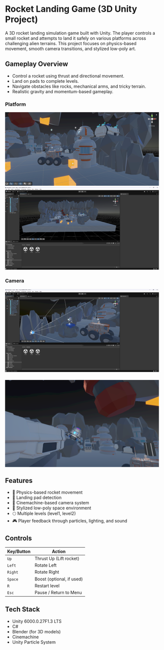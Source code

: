 # Rocket Landing Game (3D Unity Project)

A 3D rocket landing simulation game built with Unity. The player controls a small rocket and attempts to land it safely on various platforms across challenging alien terrains. This project focuses on physics-based movement, smooth camera transitions, and stylized low-poly art.

## Gameplay Overview

- Control a rocket using thrust and directional movement.
- Land on pads to complete levels.
- Navigate obstacles like rocks, mechanical arms, and tricky terrain.
- Realistic gravity and momentum-based gameplay.

### Platform 
![Screenshot](./screenshots/ss1.png)
![Screenshot](./screenshots/ss2.png)
### Camera 
![Screenshot](./screenshots/ss3.png)
###
![Screenshot](./screenshots/ss4.png)


## Features

- 🚀 Physics-based rocket movement
- 🎯 Landing pad detection
- 🎥 Cinemachine-based camera system
- 🌌 Stylized low-poly space environment
- 🌕 Multiple levels (level1, level2)
- 🎮 Player feedback through particles, lighting, and sound

## Controls
| Key/Button    | Action                    |
| ------------- | ------------------------- |
|  `Up`         | Thrust Up (Lift rocket)   |
| `Left`        | Rotate Left               |
| `Right`       | Rotate Right              |
| `Space`       | Boost (optional, if used) |
| `R`           | Restart level             |
| `Esc`         | Pause / Return to Menu    |


## Tech Stack

- Unity 6000.0.27F1.3 LTS
- C#
- Blender (for 3D models)
- Cinemachine
- Unity Particle System


